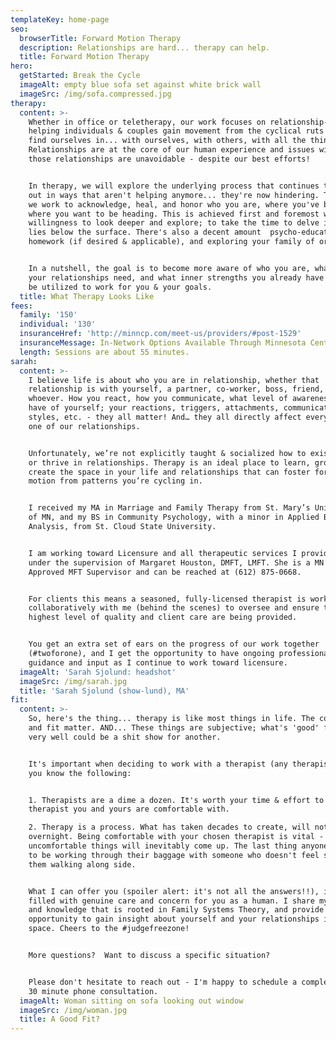 ```yaml
---
templateKey: home-page
seo:
  browserTitle: Forward Motion Therapy
  description: Relationships are hard... therapy can help.
  title: Forward Motion Therapy
hero:
  getStarted: Break the Cycle
  imageAlt: empty blue sofa set against white brick wall
  imageSrc: /img/sofa.compressed.jpg
therapy:
  content: >-
    Whether in office or teletherapy, our work focuses on relationship-ing. On
    helping individuals & couples gain movement from the cyclical ruts we often
    find ourselves in... with ourselves, with others, with all the things.
    Relationships are at the core of our human experience and issues within
    those relationships are unavoidable - despite our best efforts! 


    In therapy, we will explore the underlying process that continues to play
    out in ways that aren't helping anymore... they're now hindering. Together,
    we work to acknowledge, heal, and honor who you are, where you've been, and
    where you want to be heading. This is achieved first and foremost with your
    willingness to look deeper and explore; to take the time to delve into what
    lies below the surface. There's also a decent amount  psycho-education,
    homework (if desired & applicable), and exploring your family of origin.


    In a nutshell, the goal is to become more aware of who you are, what you and
    your relationships need, and what inner strengths you already have that can
    be utilized to work for you & your goals.
  title: What Therapy Looks Like
fees:
  family: '150'
  individual: '130'
  insuranceHref: 'http://minncp.com/meet-us/providers/#post-1529'
  insuranceMessage: In-Network Options Available Through Minnesota Center for Psychology
  length: Sessions are about 55 minutes.
sarah:
  content: >-
    I believe life is about who you are in relationship, whether that
    relationship is with yourself, a partner, co-worker, boss, friend, pet…
    whoever. How you react, how you communicate, what level of awareness you
    have of yourself; your reactions, triggers, attachments, communication
    styles, etc. - they all matter! And… they all directly affect every single
    one of our relationships.


    Unfortunately, we’re not explicitly taught & socialized how to exist, grow,
    or thrive in relationships. Therapy is an ideal place to learn, grow, and
    create the space in your life and relationships that can foster forward
    motion from patterns you’re cycling in.


    I received my MA in Marriage and Family Therapy from St. Mary’s University
    of MN, and my BS in Community Psychology, with a minor in Applied Behavior
    Analysis, from St. Cloud State University.


    I am working toward Licensure and all therapeutic services I provide are
    under the supervision of Margaret Houston, DMFT, LMFT. She is a MN State
    Approved MFT Supervisor and can be reached at (612) 875-0668.


    For clients this means a seasoned, fully-licensed therapist is working
    collaboratively with me (behind the scenes) to oversee and ensure that the
    highest level of quality and client care are being provided.


    You get an extra set of ears on the progress of our work together
    (#twoforone), and I get the opportunity to have ongoing professional
    guidance and input as I continue to work toward licensure.
  imageAlt: 'Sarah Sjolund: headshot'
  imageSrc: /img/sarah.jpg
  title: 'Sarah Sjolund (show-lund), MA'
fit:
  content: >-
    So, here's the thing... therapy is like most things in life. The connection
    and fit matter. AND... These things are subjective; what's 'good' for one,
    very well could be a shit show for another.


    It's important when deciding to work with a therapist (any therapist) that
    you know the following:


    1. Therapists are a dime a dozen. It's worth your time & effort to find a
    therapist you and yours are comfortable with.

    2. Therapy is a process. What has taken decades to create, will not change
    overnight. Being comfortable with your chosen therapist is vital - because
    uncomfortable things will inevitably come up. The last thing anyone needs is
    to be working through their baggage with someone who doesn't feel safe to
    them walking along side.


    What I can offer you (spoiler alert: it's not all the answers!!), is a space
    filled with genuine care and concern for you as a human. I share my insight
    and knowledge that is rooted in Family Systems Theory, and provide you the
    opportunity to gain insight about yourself and your relationships in a safe
    space. Cheers to the #judgefreezone!


    More questions?  Want to discuss a specific situation? 


    Please don't hesitate to reach out - I'm happy to schedule a complementary
    30 minute phone consultation.
  imageAlt: Woman sitting on sofa looking out window
  imageSrc: /img/woman.jpg
  title: A Good Fit?
---
```


